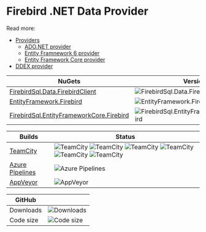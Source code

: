 # Firebird .NET Data Provider

Read more:

* [Providers](Provider/readme.txt)
	* [ADO.NET provider](Provider/docs/ado-net.md)
	* [Entity Framnework 6 provider](Provider/docs/entity-framework-6.md)
	* [Entity Framework Core provider](Provider/docs/entity-framework-core.md)
* [DDEX provider](DDEX/readme.txt)

| NuGets | Version | Downloads |
|--------|---------|-----------|
| [FirebirdSql.Data.FirebirdClient](https://www.nuget.org/packages/FirebirdSql.Data.FirebirdClient) | ![FirebirdSql.Data.FirebirdClient](https://img.shields.io/nuget/v/FirebirdSql.Data.FirebirdClient.svg) | ![FirebirdSql.Data.FirebirdClient](https://img.shields.io/nuget/dt/FirebirdSql.Data.FirebirdClient.svg) |
| [EntityFramework.Firebird](https://www.nuget.org/packages/EntityFramework.Firebird) | ![EntityFramework.Firebird](https://img.shields.io/nuget/v/EntityFramework.Firebird.svg) | ![EntityFramework.Firebird](https://img.shields.io/nuget/dt/EntityFramework.Firebird.svg) | 
| [FirebirdSql.EntityFrameworkCore.Firebird](https://www.nuget.org/packages/FirebirdSql.EntityFrameworkCore.Firebird) | ![FirebirdSql.EntityFrameworkCore.Firebird](https://img.shields.io/nuget/v/FirebirdSql.EntityFrameworkCore.Firebird.svg) | ![FirebirdSql.EntityFrameworkCore.Firebird](https://img.shields.io/nuget/dt/FirebirdSql.EntityFrameworkCore.Firebird.svg) | 

| Builds | Status |
|--------|--------|
| [TeamCity](https://teamcity.jetbrains.com/project.html?projectId=OpenSourceProjects_FirebirdClient) | ![TeamCity](https://img.shields.io/teamcity/http/teamcity.jetbrains.com/e/OpenSourceProjects_FirebirdClient_ProviderFb30Default.svg) ![TeamCity](https://img.shields.io/teamcity/http/teamcity.jetbrains.com/e/OpenSourceProjects_FirebirdClient_EFCoreFb30Default.svg) ![TeamCity](https://img.shields.io/teamcity/http/teamcity.jetbrains.com/e/OpenSourceProjects_FirebirdClient_Ef6fb30Default.svg) ![TeamCity](https://img.shields.io/teamcity/http/teamcity.jetbrains.com/e/OpenSourceProjects_FirebirdClient_ProviderFb25sc.svg) ![TeamCity](https://img.shields.io/teamcity/http/teamcity.jetbrains.com/e/OpenSourceProjects_FirebirdClient_EFCoreFb25sc.svg) ![TeamCity](https://img.shields.io/teamcity/http/teamcity.jetbrains.com/e/OpenSourceProjects_FirebirdClient_Ef6fb25sc.svg) |
| [Azure Pipelines](https://dev.azure.com/FirebirdClient/CI/_build) | ![Azure Pipelines](https://img.shields.io/azure-devops/build/FirebirdClient/CI/8.svg) |
| [AppVeyor](https://ci.appveyor.com/project/cincura_net/firebirdsql-data-firebirdclient/history) | ![AppVeyor](https://img.shields.io/appveyor/ci/cincura_net/firebirdsql-data-firebirdclient/master.svg) |

| GitHub |  |
|--------|--|
| Downloads | ![Downloads](https://img.shields.io/github/downloads/firebirdsql/netprovider/total.svg) |
| Code size | ![Code size](https://img.shields.io/github/languages/code-size/firebirdsql/netprovider.svg) |
